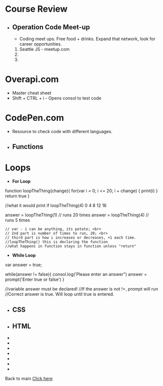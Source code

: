 # Course Review

- ## Operation Code Meet-up
    - Coding meet ups. Free food + drinks. Expand that network, look for career opportunities.
    1. Seattle JS - meetup.com
    2. 
    3. 

# Overapi.com
 - Master cheat sheet
 - Shift + CTRL + i - Opens consol to test code
# CodePen.com
- Resource to check code with different languages.

- **Functions**
    - 

# Loops
- **For Loop** 

function loopTheThing(change){
    for(var i = 0; i <= 20; i + change) {
        print(i)
    } 
    return true
} 

//what it would print if loopTheThing(4)
0
4
8
12
16


answer = loopTheThing(1) // runs 20 times
answer = loopTheThing(4) // runs 5 times

    // var - i can be anything, its potato; <br>
    // 2nd part is number of times to run, 20; <br>
    // third part is how i increases or decreases, +1 each time.
    //loopTheThing() this is declaring the function
    //what happens in function stays in function unless "return"


- **While Loop**

var answer = true;

while(answer != false){
    consol.log('Please enter an answer")
    answer = prompt('Enter true or false')
} 

//variable answer must be declared! 
//If the answer is not !=, prompt will run
//Correct answer is true. Will loop until true is entered.



- **CSS**
    - 

- **HTML**
    - 

- 


- 


- 
- 
- 
- 
- 

Back to main [Click here](README.md)
